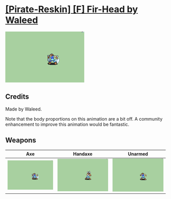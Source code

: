 # [\[Pirate-Reskin\] \[F\] Fir-Head by Waleed](./)

<img src="./3.%20Axe/Axe_000.png" alt="[Pirate-Reskin] [F] Fir-Head by Waleed standing" />

## Credits

Made by Waleed.

Note that the body proportions on this animation are a bit off. A community enhancement to improve this animation would be fantastic.

## Weapons


|Axe |Handaxe |Unarmed |
|  :---: | :---: | :---: |
| <img alt="Axe animation" src="./3.%20Axe/Axe.gif" /> | <img alt="Handaxe animation" src="./4.%20Handaxe/Handaxe.gif" /> | <img alt="Unarmed animation" src="./8.%20Unarmed/Unarmed.gif" /> |
